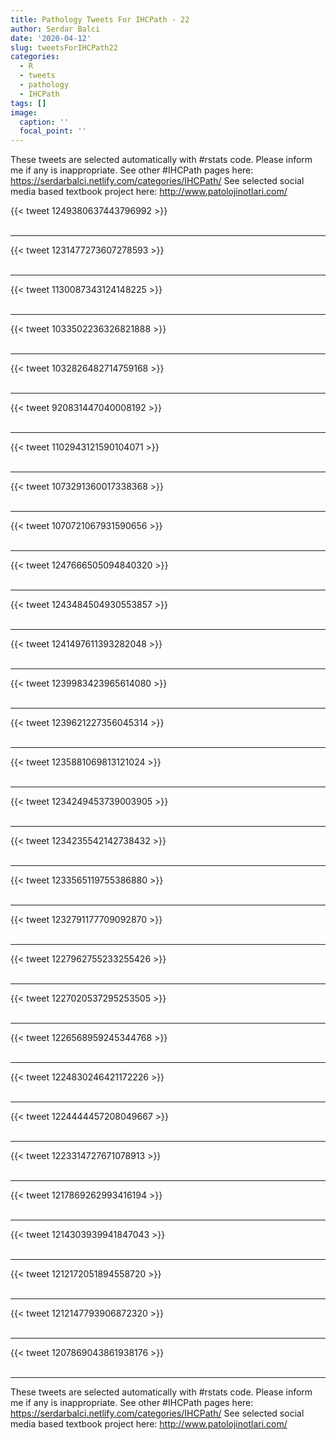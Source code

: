 ```yaml
---
title: Pathology Tweets For IHCPath - 22
author: Serdar Balci
date: '2020-04-12'
slug: tweetsForIHCPath22
categories:
  - R
  - tweets
  - pathology
  - IHCPath
tags: []
image:
  caption: ''
  focal_point: ''
---
```



These tweets are selected automatically with #rstats code. Please inform me if any is inappropriate.
See other #IHCPath pages here: https://serdarbalci.netlify.com/categories/IHCPath/ 
See selected social media based textbook project here: http://www.patolojinotlari.com/

{{< tweet 1249380637443796992 >}}
<br>
<br>
<hr>
{{< tweet 1231477273607278593 >}}
<br>
<br>
<hr>
{{< tweet 1130087343124148225 >}}
<br>
<br>
<hr>
{{< tweet 1033502236326821888 >}}
<br>
<br>
<hr>
{{< tweet 1032826482714759168 >}}
<br>
<br>
<hr>
{{< tweet 920831447040008192 >}}
<br>
<br>
<hr>
{{< tweet 1102943121590104071 >}}
<br>
<br>
<hr>
{{< tweet 1073291360017338368 >}}
<br>
<br>
<hr>
{{< tweet 1070721067931590656 >}}
<br>
<br>
<hr>
{{< tweet 1247666505094840320 >}}
<br>
<br>
<hr>
{{< tweet 1243484504930553857 >}}
<br>
<br>
<hr>
{{< tweet 1241497611393282048 >}}
<br>
<br>
<hr>
{{< tweet 1239983423965614080 >}}
<br>
<br>
<hr>
{{< tweet 1239621227356045314 >}}
<br>
<br>
<hr>
{{< tweet 1235881069813121024 >}}
<br>
<br>
<hr>
{{< tweet 1234249453739003905 >}}
<br>
<br>
<hr>
{{< tweet 1234235542142738432 >}}
<br>
<br>
<hr>
{{< tweet 1233565119755386880 >}}
<br>
<br>
<hr>
{{< tweet 1232791177709092870 >}}
<br>
<br>
<hr>
{{< tweet 1227962755233255426 >}}
<br>
<br>
<hr>
{{< tweet 1227020537295253505 >}}
<br>
<br>
<hr>
{{< tweet 1226568959245344768 >}}
<br>
<br>
<hr>
{{< tweet 1224830246421172226 >}}
<br>
<br>
<hr>
{{< tweet 1224444457208049667 >}}
<br>
<br>
<hr>
{{< tweet 1223314727671078913 >}}
<br>
<br>
<hr>
{{< tweet 1217869262993416194 >}}
<br>
<br>
<hr>
{{< tweet 1214303939941847043 >}}
<br>
<br>
<hr>
{{< tweet 1212172051894558720 >}}
<br>
<br>
<hr>
{{< tweet 1212147793906872320 >}}
<br>
<br>
<hr>
{{< tweet 1207869043861938176 >}}
<br>
<br>
<hr>


These tweets are selected automatically with #rstats code. Please inform me if any is inappropriate.
See other #IHCPath pages here: https://serdarbalci.netlify.com/categories/IHCPath/ 
See selected social media based textbook project here: http://www.patolojinotlari.com/
